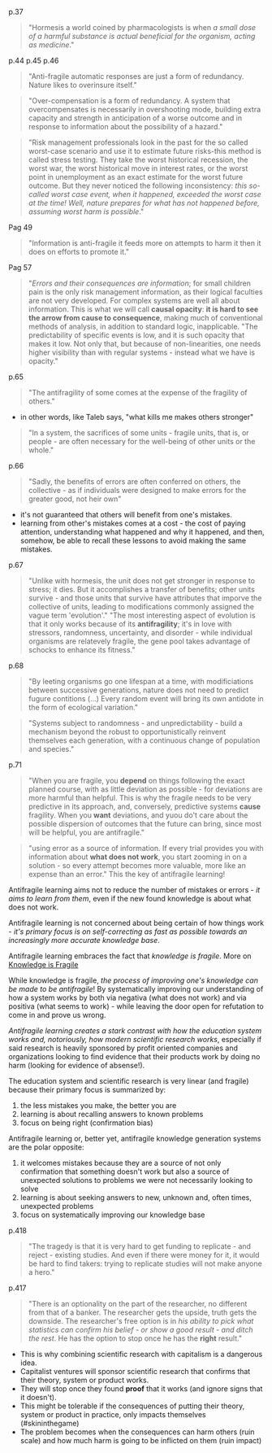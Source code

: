 
p.37
> "Hormesis a world coined by pharmacologists is when *a small dose of a harmful substance is actual beneficial for the organism, acting as medicine*."

p.44 p.45 p.46
> "Anti-fragile automatic responses are just a form of redundancy. Nature likes to overinsure itself."

> "Over-compensation is a form of redundancy. A system that overcompensates is necessarily in overshooting mode, building extra capacity and strength in anticipation of a worse outcome and in response to information about the possibility of a hazard."

> "Risk management professionals look in the past for the so called worst-case scenario and use it to estimate future risks-this method is called stress testing. 
> They take the worst historical recession, the worst war, the worst historical move in interest rates, or the worst point in unemployment as an exact estimate for the worst future outcome. But they never noticed the following inconsistency: *this so-called worst case event, when it happened, exceeded the worst case at the time! Well, nature prepares for what has not happened before, assuming worst harm is possible*."

Pag 49
> "Information is anti-fragile it feeds more on attempts to harm it then it does on efforts to promote it."

Pag 57
> "*Errors and their consequences are information*; for small children pain is the only risk management information, as their logical faculties are not very developed. For complex systems are well all about information. This is what we will call __causal opacity__: __it is hard to see the arrow from cause to consequence__, making much of conventional methods of analysis, in addition to standard logic, inapplicable. 
> "The predictability of specific events is low, and it is such opacity that makes it low. Not only that, but because of non-linearities, one needs higher visibility than with regular systems - instead what we have is opacity."

p.65
> "The antifragility of some comes at the expense of the fragility of others."
- in other words, like Taleb says, "what kills me makes others stronger"

> "In a system, the sacrifices of some units - fragile units, that is, or people - are often necessary for the well-being of other units or the whole."

p.66
> "Sadly, the benefits of errors are often conferred on others, the collective - as if individuals were designed to make errors for the greater good, not heir own"
- it's not guaranteed that others will benefit from one's mistakes.
- learning from other's mistakes comes at a cost - the cost of paying attention, understanding what happened and why it happened, and then, somehow, be able to recall these lessons to avoid making the same mistakes.

p.67
> "Unlike with hormesis, the unit does not get stronger in response to stress; it dies. But it accomplishes a transfer of benefits; other units survive - and those units that survive have attributes that imporve the collective of units, leading to modifications commonly assigned the vague term 'evolution'."
> "The most interesting aspect of evolution is that it only works because of its __antifragility__; it's in love with stressors, randomness, uncertainty, and disorder - while individual organisms are relatevely fragile, the gene pool takes advantage of schocks to enhance its fitness."

p.68
> "By leeting organisms go one lifespan at a time, with modificiations between successive generations, nature does not need to predict fugure contitions (...) Every random event will bring its own antidote in the form of ecological variation."

> "Systems subject to randomness - and unpredictability - build a mechanism beyond the robust to opportunistically reinvent themselves each generation, with a continuous change of population and species."

p.71
> "When you are fragile, you __depend__ on things following the exact planned course, with as little deviation as possible - for deviations are more harmful than helpful. This is why the fragile needs to be very predictive in its approach, and, conversely, predictive systems __cause__ fragility. When you __want__ deviations, and yuou do't care about the possible dispersion of outcomes that the future can bring, since most will be helpful, you are antifragile."

> "using error as a source of information. If every trial provides you with information about __what does not work__, you start zooming in on a solution - so every attempt becomes more valuable, more like an expense than an error."
This the key of antifragile learning!

Antifragile learning aims not to reduce the number of mistakes or errors - *it aims to learn from them*, even if the new found knowledge is about what does not work.

Antifragile learning is not concerned about being certain of how things work - *it's primary focus is on self-correcting as fast as possible towards an increasingly more accurate knowledge base*. 

Antifragile learning embraces the fact that *knowledge is fragile*.
More on [Knowledge is Fragile](knowledge-is-fragile.md)

While knowledge is fragile, *the process of improving one's knowledge can be made to be antifragile*!
By systematically improving our understanding of how a system works by both via negativa (what does not work) and via positiva (what seems to work) - while leaving the door open for refutation to come in and prove us wrong.

*Antifragile learning creates a stark contrast with how the education system works and, notoriously, how modern scientific research works*, especially if said research is heavily sponsored by profit oriented companies and organizations looking to find evidence that their products work by doing no harm (looking for evidence of absense!). 

The education system and scientific research is very linear (and fragile) because their primary focus is summarized by:
1. the less mistakes you make, the better you are
2. learning is about recalling answers to known problems
3. focus on being right (confirmation bias)

Antifragile learning or, better yet, antifragile knowledge generation systems are the polar opposite:
1. it welcomes mistakes because they are a source of not only confirmation that something doesn't work but also a source of unexpected solutions to problems we were not necessarily looking to solve
2. learning is about seeking answers to new, unknown and, often times, unexpected problems
3. focus on systematically improving our knowledge base


p.418
> "The tragedy is that it is very hard to get funding to replicate - and reject - existing studies. And even if there were money for it, it would be hard to find takers: trying to replicate studies will not make anyone a hero."

p.417
> "There is an optionality on the part of the researcher, no different from that of a banker. The researcher gets the upside, truth gets the downside. The researcher's free option is in *his ability to pick what statistics can confirm his belief - or show a good result - and ditch the rest*. He has the option to stop once he has the __right__ result."
- This is why combining scientific research with capitalism is a dangerous idea.
- Capitalist ventures will sponsor scientific research that confirms that their theory, system or product works.
- They will stop once they found __proof__ that it works (and ignore signs that it doesn't).
- This might be tolerable if the consequences of putting their theory, system or product in practice, only impacts themselves (#skininthegame)
- The problem becomes when the consequences can harm others (ruin scale) and how much harm is going to be inflicted on them (ruin impact)

  

